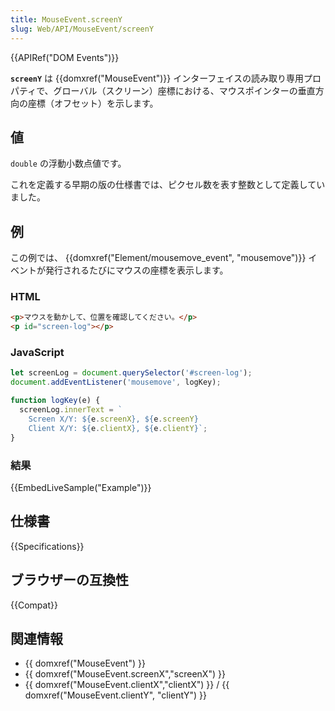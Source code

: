 ```yaml
---
title: MouseEvent.screenY
slug: Web/API/MouseEvent/screenY
---
```

{{APIRef("DOM Events")}}

**`screenY`** は {{domxref("MouseEvent")}} インターフェイスの読み取り専用プロパティで、グローバル（スクリーン）座標における、マウスポインターの垂直方向の座標（オフセット）を示します。

## 値

`double` の浮動小数点値です。

これを定義する早期の版の仕様書では、ピクセル数を表す整数として定義していました。

## 例

この例では、 {{domxref("Element/mousemove_event", "mousemove")}} イベントが発行されるたびにマウスの座標を表示します。

### HTML

```html
<p>マウスを動かして、位置を確認してください。</p>
<p id="screen-log"></p>
```

### JavaScript

```js
let screenLog = document.querySelector('#screen-log');
document.addEventListener('mousemove', logKey);

function logKey(e) {
  screenLog.innerText = `
    Screen X/Y: ${e.screenX}, ${e.screenY}
    Client X/Y: ${e.clientX}, ${e.clientY}`;
}
```

### 結果

{{EmbedLiveSample("Example")}}

## 仕様書

{{Specifications}}

## ブラウザーの互換性

{{Compat}}

## 関連情報

- {{ domxref("MouseEvent") }}
- {{ domxref("MouseEvent.screenX","screenX") }}
- {{ domxref("MouseEvent.clientX","clientX") }} / {{ domxref("MouseEvent.clientY", "clientY") }}
